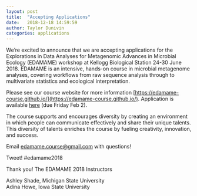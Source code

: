 ```yaml
---
layout: post
title:  "Accepting Applications"
date:   2018-12-18 14:59:59
author: Taylor Dunivin
categories: applications
---
```


We’re excited to announce that we are accepting applications for the Explorations in Data Analyses for Metagenomic Advances in Microbial Ecology (EDAMAME) workshop at Kellogg Biological Station 24-30 June 2018.  EDAMAME is an intensive, hands-on course in microbial metagenome analyses, covering workflows from raw sequence analysis through to multivariate statistics and ecological interpretation.  

Please see our course website for more information [https://edamame-course.github.io/](https://edamame-course.github.io/).  Application is available [here](https://goo.gl/forms/8iNNibgDscHUHfRf1) (due Friday Feb 2).

The course supports and encourages diversity by creating an environment in which people can communicate effectively and share their unique talents. This diversity of talents enriches the course by fueling creativity, innovation, and success.

Email edamame.course@gmail.com with questions!

Tweet!  #edamame2018

Thank you!
The EDAMAME 2018 Instructors

Ashley Shade, Michigan State University  
Adina Howe, Iowa State University  
